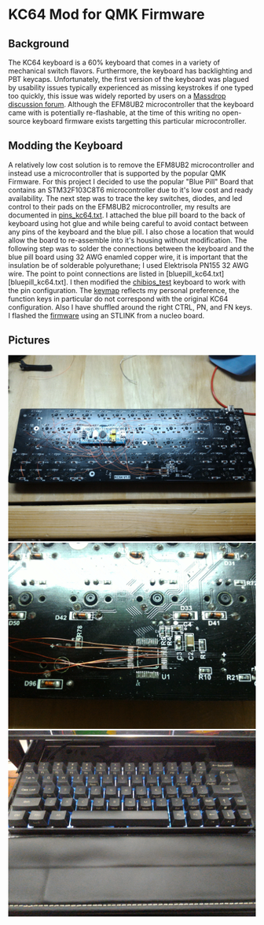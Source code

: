 # KC64 Mod for QMK Firmware

## Background
The KC64 keyboard is a 60% keyboard that comes in a variety of mechanical switch flavors. Furthermore, the keyboard has backlighting and PBT keycaps. Unfortunately, the first version of the keyboard was plagued by usability issues typically experienced as missing keystrokes if one typed too quickly, this issue was widely reported by users on a [Massdrop discussion forum](https://www.massdrop.com/buy/kc64-mechanical-keyboard/talk). Although the EFM8UB2 microcontroller that the keyboard came with is potentially re-flashable, at the time of this writing no open-source keyboard firmware exists targetting this particular microcontroller.

## Modding the Keyboard
A relatively low cost solution is to remove the EFM8UB2 microcontroller and instead use a microcontroller that is supported by the popular QMK Firmware. For this project I decided to use the popular "Blue Pill" Board that contains an STM32F103C8T6 microcontroller due to it's low cost and ready availability. The next step was to trace the key switches, diodes, and led control to their pads on the EFM8UB2 microcontroller, my results are documented in [pins_kc64.txt](pins_kc64.txt). I attached the blue pill board to the back of keyboard using hot glue and while being careful to avoid contact between any pins of the keyboard and the blue pill. I also chose a location that would allow the board to re-assemble into it's housing without modification. The following step was to solder the connections between the keyboard and the blue pill board using 32 AWG enamled copper wire, it is important that the insulation be of solderable polyurethane; I used Elektrisola PN155 32 AWG wire. The point to point connections are listed in [bluepill_kc64.txt][bluepill_kc64.txt]. I then modified the [chibios_test](../keyboards/chibios_test) keyboard to work with the pin configuration. The [keymap](../keyboards/chibios_test/keymaps/default/keymap.c) reflects my personal preference, the function keys in particular do not correspond with the original KC64 configuration. Also I have shuffled around the right CTRL, PN, and FN keys. I flashed the [firmware](chibios_test_stm32_f103_onekey_default.hex) using an STLINK from a nucleo board.

## Pictures
![Mod 0](KC64_Mod_0.jpg)
![Mod 1](KC64_Mod_1.jpg)
![Mod Done](KC64_Mod_Done.jpg)